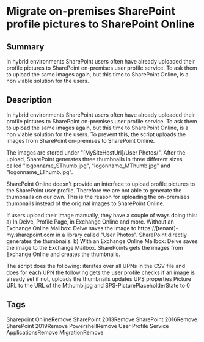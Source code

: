 # Migrate on-premises SharePoint profile pictures to SharePoint Online
## Summary
In hybrid environments SharePoint users often have already uploaded their profile pictures to SharePoint on-premises user profile service.
 To ask them to upload the same images again, but this time to SharePoint Online, is a non viable solution for the users.


## Description
In hybrid environments SharePoint users often have already uploaded their profile pictures to SharePoint on-premises user profile service.
To ask them to upload the same images again, but this time to SharePoint Online, is a non viable solution for the users.
To prevent this, the script uploads the images from SharePoint on-premises to SharePoint Online.

The images are stored under "[MySiteHostUrl]/User Photos/".
After the upload, SharePoint generates three thumbnails in three different sizes called "logonname_SThumb.jpg", "logonname_MThumb.jpg" and "logonname_LThumb.jpg".

SharePoint Online doesn't provide an interface to upload profile pictures to the SharePoint user profile.
Therefore we are not able to generate the thumbnails on our own.
This is the reason for uploading the on-premises thumbnails instead of the original images to SharePoint Online.

If users upload their image manually, they have a couple of ways doing this:
a) In Delve, Profile Page, in Exchange Online and more.
Without an Exchange Online Mailbox: Delve saves the image to https://[tenant]-my.sharepoint.com in a library called "User Photos". SharePoint directly generates the thumbnails.
b) With an Exchange Online Mailbox: Delve saves the image to the Exchange Mailbox. SharePoints gets the images from Exchange Online and creates the thumbnails.

The script does the following:
iterates over all UPNs in the CSV file and does for each UPN the following
gets the user profile
checks if an image is already set
if not, uploads the thumbnails
updates UPS properties Picture URL to the URL of the Mthumb.jpg and SPS-PicturePlaceholderState to 0


## Tags
Sharepoint OnlineRemove
SharePoint 2013Remove
SharePoint 2016Remove
SharePoint 2019Remove
PowershellRemove
User Profile Service ApplicationsRemove
MigrationRemove


